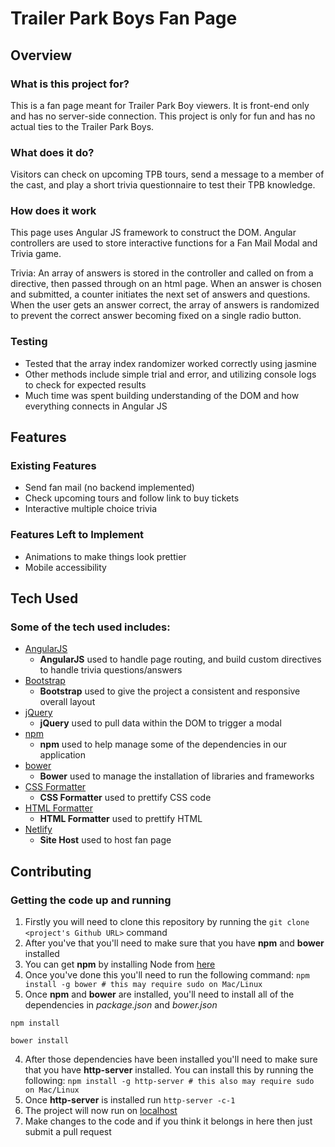 # Trailer Park Boys Fan Page
 
## Overview
 
### What is this project for?
 
This is a fan page meant for Trailer Park Boy viewers. It is front-end only and has no server-side connection. This project is only for fun and has no actual ties to the Trailer Park Boys.
 
### What does it do?
 
Visitors can check on upcoming TPB tours, send a message to a member of the cast, and play a short trivia questionnaire to test their TPB knowledge.
 
### How does it work
 
This page uses Angular JS framework to construct the DOM. Angular controllers are used to store interactive functions for a Fan Mail Modal and Trivia game. 

Trivia: An array of answers is stored in the controller and called on from a directive, then passed through on an html page. When an answer is chosen and submitted, a counter initiates the next set of answers and questions. When the user gets an answer correct, the array of answers is randomized to prevent the correct answer becoming fixed on a single radio button.

### Testing

- Tested that the array index randomizer worked correctly using jasmine
- Other methods include simple trial and error, and utilizing console logs to check for expected results
- Much time was spent building understanding of the DOM and how everything connects in Angular JS

## Features
 
### Existing Features
- Send fan mail (no backend implemented)
- Check upcoming tours and follow link to buy tickets
- Interactive multiple choice trivia

### Features Left to Implement
- Animations to make things look prettier
- Mobile accessibility
 
## Tech Used

### Some of the tech used includes:
- [AngularJS](https://angularjs.org/)
    - **AngularJS** used to handle page routing, and build custom directives to handle trivia questions/answers
- [Bootstrap](http://getbootstrap.com/)
    - **Bootstrap** used to give the project a consistent and responsive overall layout
- [jQuery](https://jquery.com/)
    - **jQuery** used to pull data within the DOM to trigger a modal
- [npm](https://www.npmjs.com/)
    - **npm** used to help manage some of the dependencies in our application
- [bower](https://bower.io/)
    - **Bower** used to manage the installation of libraries and frameworks
- [CSS Formatter](https://www.cleancss.com/css-beautify/)
    - **CSS Formatter** used to prettify CSS code
- [HTML Formatter](https://www.freeformatter.com/html-formatter.html)
    - **HTML Formatter** used to prettify HTML 
- [Netlify](https://www.netlify.com/)
    - **Site Host** used to host fan page

 
## Contributing
 
### Getting the code up and running
1. Firstly you will need to clone this repository by running the ```git clone <project's Github URL>``` command
2. After you've that you'll need to make sure that you have **npm** and **bower** installed
  1. You can get **npm** by installing Node from [here](https://nodejs.org/en/)
  2. Once you've done this you'll need to run the following command:
     `npm install -g bower # this may require sudo on Mac/Linux`
3. Once **npm** and **bower** are installed, you'll need to install all of the dependencies in *package.json* and *bower.json*
  ```
  npm install
 
  bower install
  ```
4. After those dependencies have been installed you'll need to make sure that you have **http-server** installed. You can install this by running the following: ```npm install -g http-server # this also may require sudo on Mac/Linux```
5. Once **http-server** is installed run ```http-server -c-1```
6. The project will now run on [localhost](http://127.0.0.1:8080)
7. Make changes to the code and if you think it belongs in here then just submit a pull request